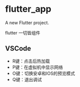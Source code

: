 # flutter_app

A new Flutter project.

flutter 一切皆组件

## VSCode 

- R键：点击后热加载
- P键：在虚拟机中显示网络
- O键：切换安卓和IOS的预览模式
- Q键：退出调试
